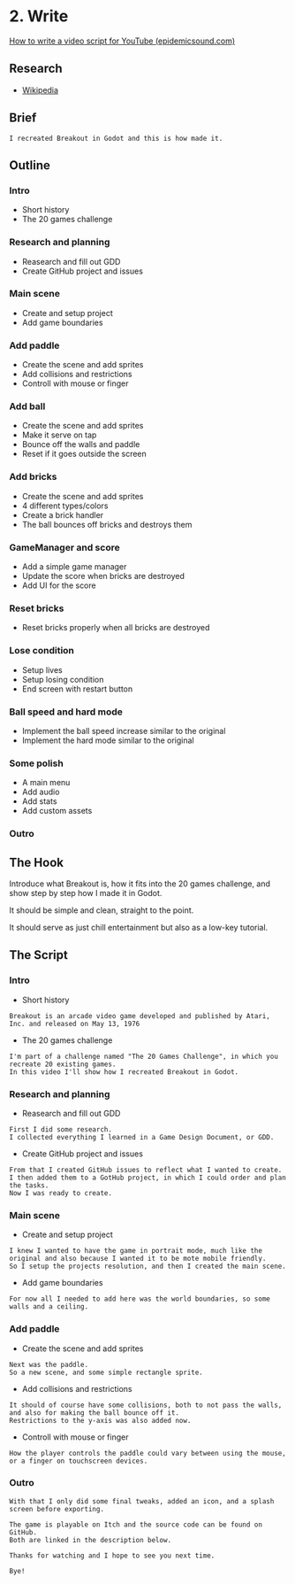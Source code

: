 # 2. Write

[How to write a video script for YouTube (epidemicsound.com)](https://www.epidemicsound.com/blog/how-to-write-a-video-script-for-youtube/)

## Research

- [Wikipedia](https://en.wikipedia.org/wiki/Flappy_Bird)

## Brief

```
I recreated Breakout in Godot and this is how made it.
```

## Outline

### Intro

- Short history
- The 20 games challenge

###  Research and planning

- Reasearch and fill out GDD
- Create GitHub project and issues

### Main scene

- Create and setup project
- Add game boundaries

### Add paddle

- Create the scene and add sprites
- Add collisions and restrictions
- Controll with mouse or finger

### Add ball

- Create the scene and add sprites
- Make it serve on tap
- Bounce off the walls and paddle
- Reset if it goes outside the screen

### Add bricks

- Create the scene and add sprites
- 4 different types/colors
- Create a brick handler
- The ball bounces off bricks and destroys them

### GameManager and score

- Add a simple game manager
- Update the score when bricks are destroyed
- Add UI for the score

### Reset bricks

- Reset bricks properly when all bricks are destroyed

### Lose condition

- Setup lives
- Setup losing condition
- End screen with restart button

### Ball speed and hard mode

- Implement the ball speed increase similar to the original
- Implement the hard mode similar to the original

### Some polish

- A main menu
- Add audio
- Add stats
- Add custom assets

### Outro

## The Hook

Introduce what Breakout is, how it fits into the 20 games challenge, and show step by step how I made it in Godot.

It should be simple and clean, straight to the point.

It should serve as just chill entertainment but also as a low-key tutorial.

## The Script

### Intro

- Short history
```
Breakout is an arcade video game developed and published by Atari, Inc. and released on May 13, 1976
```
- The 20 games challenge
```
I'm part of a challenge named "The 20 Games Challenge", in which you recreate 20 existing games.
In this video I'll show how I recreated Breakout in Godot.
```

###  Research and planning

- Reasearch and fill out GDD
```
First I did some research.
I collected everything I learned in a Game Design Document, or GDD.
```
- Create GitHub project and issues
```
From that I created GitHub issues to reflect what I wanted to create.
I then added them to a GotHub project, in which I could order and plan the tasks.
Now I was ready to create.
```

### Main scene

- Create and setup project
```
I knew I wanted to have the game in portrait mode, much like the original and also because I wanted it to be mote mobile friendly.
So I setup the projects resolution, and then I created the main scene.
```
- Add game boundaries
```
For now all I needed to add here was the world boundaries, so some walls and a ceiling.
```

### Add paddle

- Create the scene and add sprites
```
Next was the paddle.
So a new scene, and some simple rectangle sprite.
```
- Add collisions and restrictions
```
It should of course have some collisions, both to not pass the walls, and also for making the ball bounce off it.
Restrictions to the y-axis was also added now.
```
- Controll with mouse or finger
```
How the player controls the paddle could vary between using the mouse, or a finger on touchscreen devices.
```

### Outro

 ```
 With that I only did some final tweaks, added an icon, and a splash screen before exporting.

 The game is playable on Itch and the source code can be found on GitHub.
 Both are linked in the description below.

 Thanks for watching and I hope to see you next time.

 Bye!
 ```